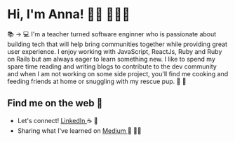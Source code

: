 # Hi, I'm Anna! 👋🏻 👩🏽‍💻

📚 ->  💻  I'm a teacher turned software enginner who is passionate about building tech that will help bring communities together while providing great user experience. I enjoy working with JavaScript, ReactJs, Ruby and Ruby on Rails but am always eager to learn something new. I like to spend my spare time reading and writing blogs to contribute to the dev community and when I am not working on some side project, you'll find me cooking and feeding friends at home or snuggling with my rescue pup. 🐶 🌵

## Find me on the web 🍑
- Let's connect! <a href="https://www.linkedin.com/in/problemsolveranna/"> LinkedIn </a> ☕️ 🥯
- Sharing what I've learned on  <a href="https://medium.com/@dear.hyunji"> Medium </a> 💬 ✍🏼
